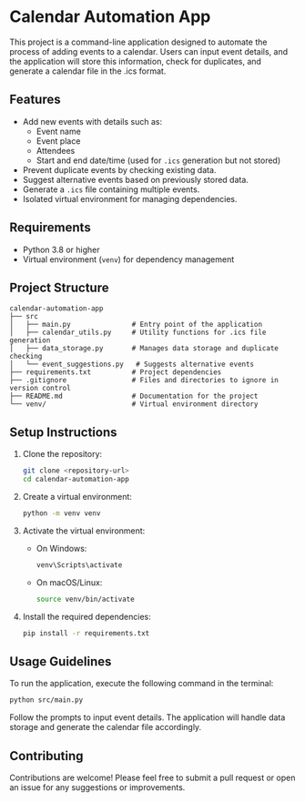 # Calendar Automation App

This project is a command-line application designed to automate the process of adding events to a calendar. Users can input event details, and the application will store this information, check for duplicates, and generate a calendar file in the .ics format.

## Features

- Add new events with details such as:
  - Event name
  - Event place
  - Attendees
  - Start and end date/time (used for `.ics` generation but not stored)
- Prevent duplicate events by checking existing data.
- Suggest alternative events based on previously stored data.
- Generate a `.ics` file containing multiple events.
- Isolated virtual environment for managing dependencies.

## Requirements

- Python 3.8 or higher
- Virtual environment (`venv`) for dependency management

## Project Structure

```
calendar-automation-app
├── src
│   ├── main.py               # Entry point of the application
│   ├── calendar_utils.py     # Utility functions for .ics file generation
│   ├── data_storage.py       # Manages data storage and duplicate checking
│   └── event_suggestions.py   # Suggests alternative events
├── requirements.txt          # Project dependencies
├── .gitignore                # Files and directories to ignore in version control
├── README.md                 # Documentation for the project
└── venv/                     # Virtual environment directory
```

## Setup Instructions

1. Clone the repository:

   ```bash
   git clone <repository-url>
   cd calendar-automation-app
   ```

2. Create a virtual environment:

   ```bash
   python -m venv venv
   ```

3. Activate the virtual environment:

   - On Windows:

     ```powershell
     venv\Scripts\activate
     ```

   - On macOS/Linux:

     ```bash
     source venv/bin/activate
     ```

4. Install the required dependencies:

   ```bash
   pip install -r requirements.txt
   ```

## Usage Guidelines

To run the application, execute the following command in the terminal:

```bash
python src/main.py
```

Follow the prompts to input event details. The application will handle data storage and generate the calendar file accordingly.

## Contributing

Contributions are welcome! Please feel free to submit a pull request or open an issue for any suggestions or improvements.
